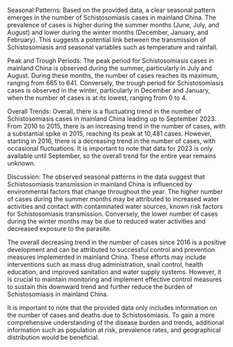 Seasonal Patterns: 
Based on the provided data, a clear seasonal pattern emerges in the number of Schistosomiasis cases in mainland China. The prevalence of cases is higher during the summer months (June, July, and August) and lower during the winter months (December, January, and February). This suggests a potential link between the transmission of Schistosomiasis and seasonal variables such as temperature and rainfall.

Peak and Trough Periods: 
The peak period for Schistosomiasis cases in mainland China is observed during the summer, particularly in July and August. During these months, the number of cases reaches its maximum, ranging from 665 to 641. Conversely, the trough period for Schistosomiasis cases is observed in the winter, particularly in December and January, when the number of cases is at its lowest, ranging from 0 to 4.

Overall Trends: 
Overall, there is a fluctuating trend in the number of Schistosomiasis cases in mainland China leading up to September 2023. From 2010 to 2015, there is an increasing trend in the number of cases, with a substantial spike in 2015, reaching its peak at 10,481 cases. However, starting in 2016, there is a decreasing trend in the number of cases, with occasional fluctuations. It is important to note that data for 2023 is only available until September, so the overall trend for the entire year remains unknown.

Discussion: 
The observed seasonal patterns in the data suggest that Schistosomiasis transmission in mainland China is influenced by environmental factors that change throughout the year. The higher number of cases during the summer months may be attributed to increased water activities and contact with contaminated water sources, known risk factors for Schistosomiasis transmission. Conversely, the lower number of cases during the winter months may be due to reduced water activities and decreased exposure to the parasite.

The overall decreasing trend in the number of cases since 2016 is a positive development and can be attributed to successful control and prevention measures implemented in mainland China. These efforts may include interventions such as mass drug administration, snail control, health education, and improved sanitation and water supply systems. However, it is crucial to maintain monitoring and implement effective control measures to sustain this downward trend and further reduce the burden of Schistosomiasis in mainland China.

It is important to note that the provided data only includes information on the number of cases and deaths due to Schistosomiasis. To gain a more comprehensive understanding of the disease burden and trends, additional information such as population at risk, prevalence rates, and geographical distribution would be beneficial.